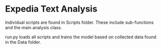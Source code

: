 # Expedia Text Analysis

Individual scripts are found in Scripts folder. These include sub-functions and the main analysis class.

run.py loads all scripts and trains the model based on collected data found in the Data folder.
